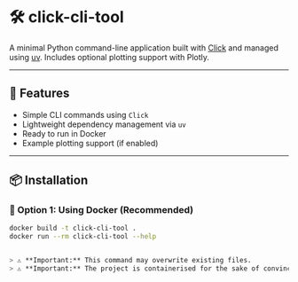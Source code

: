 # 🛠️ click-cli-tool

A minimal Python command-line application built with [Click](https://click.palletsprojects.com/) and managed using [uv](https://github.com/astral-sh/uv). Includes optional plotting support with Plotly.

---

## 🚀 Features

- Simple CLI commands using `Click`
- Lightweight dependency management via `uv`
- Ready to run in Docker
- Example plotting support (if enabled)

---

## 📦 Installation

### 🔧 Option 1: Using Docker (Recommended)

```bash
docker build -t click-cli-tool .
docker run --rm click-cli-tool --help


> ⚠️ **Important:** This command may overwrite existing files.
> ⚠️ **Important:** The project is containerised for the sake of convince

